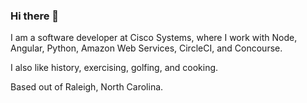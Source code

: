 ### Hi there 👋

I am a software developer at Cisco Systems, where I work with Node, Angular, Python, Amazon Web Services, CircleCI, and Concourse.

I also like history, exercising, golfing, and cooking.

Based out of Raleigh, North Carolina. 
